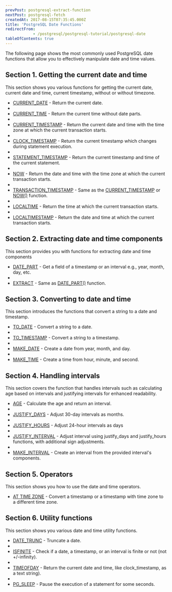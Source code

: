 ```yaml
---
prevPost: postgresql-extract-function
nextPost: postgresql-fetch
createdAt: 2017-08-15T07:35:45.000Z
title: 'PostgreSQL Date Functions'
redirectFrom:
            - /postgresql/postgresql-tutorial/postgresql-date
tableOfContents: true
---
```



The following page shows the most commonly used PostgreSQL date functions that allow you to effectively manipulate date and time values.

## Section 1. Getting the current date and time

This section shows you various functions for getting the current date, current date and time, current timestamp, without or without timezone.

- [CURRENT_DATE](/postgresql/postgresql-date-functions/postgresql-current_date) - Return the current date.
-
- [CURRENT_TIME](/postgresql/postgresql-date-functions/postgresql-current_time) - Return the current time without date parts.
-
- [CURRENT_TIMESTAMP](/postgresql/postgresql-date-functions/postgresql-current_timestamp) - Return the current date and time with the time zone at which the current transaction starts.
-
- [CLOCK_TIMESTAMP](/postgresql/postgresql-date-functions/postgresql-clock_timestamp) - Return the current timestamp which changes during statement execution.
-
- [STATEMENT_TIMESTAMP](/postgresql/postgresql-date-functions/postgresql-statement_timestamp) - Return the current timestamp and time of the current statement.
-
- [NOW](/postgresql/postgresql-date-functions/postgresql-now) - Return the date and time with the time zone at which the current transaction starts.
-
- [TRANSACTION_TIMESTAMP](/postgresql/postgresql-date-functions/postgresql-current_timestamp) - Same as the [CURRENT_TIMESTAMP](/postgresql/postgresql-date-functions/postgresql-current_timestamp) or [NOW()](/postgresql/postgresql-date-functions/postgresql-now) function.
-
- [LOCALTIME](/postgresql/postgresql-date-functions/postgresql-localtime) - Return the time at which the current transaction starts.
-
- [LOCALTIMESTAMP](/postgresql/postgresql-date-functions/postgresql-localtimestamp) - Return the date and time at which the current transaction starts.

## Section 2. Extracting date and time components

This section provides you with functions for extracting date and time components

- [DATE_PART](/postgresql/postgresql-date-functions/postgresql-date_part) - Get a field of a timestamp or an interval e.g., year, month, day, etc.
-
- [EXTRACT](/postgresql/postgresql-date-functions/postgresql-extract) - Same as [DATE_PART()](/postgresql/postgresql-date-functions/postgresql-date_part) function.

## Section 3. Converting to date and time

This section introduces the functions that convert a string to a date and timestamp.

- [TO_DATE](/postgresql/postgresql-date-functions/postgresql-to_date) - Convert a string to a date.
-
- [TO_TIMESTAMP](/postgresql/postgresql-date-functions/postgresql-to_timestamp) - Convert a string to a timestamp.
-
- [MAKE_DATE](/postgresql/postgresql-date-functions/postgresql-make_date) - Create a date from year, month, and day.
-
- [MAKE_TIME](/postgresql/postgresql-date-functions/postgresql-make_time) - Create a time from hour, minute, and second.

## Section 4. Handling intervals

This section covers the function that handles intervals such as calculating age based on intervals and justifying intervals for enhanced readability.

- [AGE](/postgresql/postgresql-date-functions/postgresql-age) - Calculate the age and return an interval.
-
- [JUSTIFY_DAYS](/postgresql/postgresql-date-functions/postgresql-justify_days) - Adjust 30-day intervals as months.
-
- [JUSTIFY_HOURS](/postgresql/postgresql-date-functions/postgresql-justify_hours) - Adjust 24-hour intervals as days
-
- [JUSTIFY_INTERVAL](/postgresql/postgresql-date-functions/postgresql-justify_interval) - Adjust interval using justify_days and justify_hours functions, with additional sign adjustments.
-
- [MAKE_INTERVAL](/postgresql/postgresql-date-functions/postgresql-make_interval) - Create an interval from the provided interval's components.

## Section 5. Operators

This section shows you how to use the date and time operators.

- [AT TIME ZONE](/postgresql/postgresql-date-functions/postgresql-at-time-zone) - Convert a timestamp or a timestamp with time zone to a different time zone.

## Section 6. Utility functions

This section shows you various date and time utility functions.

- [DATE_TRUNC](/postgresql/postgresql-date-functions/postgresql-date_trunc) - Truncate a date.
-
- [ISFINITE](/postgresql/postgresql-date-functions/postgresql-isfinite) - Check if a date, a timestamp, or an interval is finite or not (not +/-infinity).
-
- [TIMEOFDAY](/postgresql/postgresql-date-functions/postgresql-timeofday) - Return the current date and time, like clock_timestamp, as a text string).
-
- [PG_SLEEP](/postgresql/postgresql-date-functions/postgresql-pg_sleep) - Pause the execution of a statement for some seconds.
